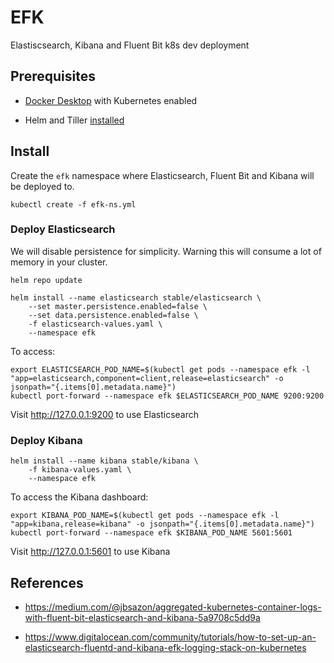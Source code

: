 # EFK
Elastiscsearch, Kibana and Fluent Bit k8s dev deployment

## Prerequisites

- [Docker Desktop](https://www.docker.com/products/docker-desktop) with Kubernetes enabled

- Helm and Tiller [installed](https://helm.sh/docs/using_helm/#installing-helm)


## Install

Create the `efk` namespace where Elasticsearch, Fluent Bit and Kibana will be deployed to.

```
kubectl create -f efk-ns.yml
```

### Deploy Elasticsearch

We will disable persistence for simplicity. Warning this will consume a lot of memory in your cluster.

```
helm repo update

helm install --name elasticsearch stable/elasticsearch \
    --set master.persistence.enabled=false \
    --set data.persistence.enabled=false \
    -f elasticsearch-values.yaml \
    --namespace efk
```

To access:

```
export ELASTICSEARCH_POD_NAME=$(kubectl get pods --namespace efk -l "app=elasticsearch,component=client,release=elasticsearch" -o jsonpath="{.items[0].metadata.name}")
kubectl port-forward --namespace efk $ELASTICSEARCH_POD_NAME 9200:9200
```

Visit http://127.0.0.1:9200 to use Elasticsearch


### Deploy Kibana

```
helm install --name kibana stable/kibana \
    -f kibana-values.yaml \
    --namespace efk
```

To access the Kibana dashboard:

```
export KIBANA_POD_NAME=$(kubectl get pods --namespace efk -l "app=kibana,release=kibana" -o jsonpath="{.items[0].metadata.name}")
kubectl port-forward --namespace efk $KIBANA_POD_NAME 5601:5601
```

Visit http://127.0.0.1:5601 to use Kibana


## References

- https://medium.com/@jbsazon/aggregated-kubernetes-container-logs-with-fluent-bit-elasticsearch-and-kibana-5a9708c5dd9a

- https://www.digitalocean.com/community/tutorials/how-to-set-up-an-elasticsearch-fluentd-and-kibana-efk-logging-stack-on-kubernetes
